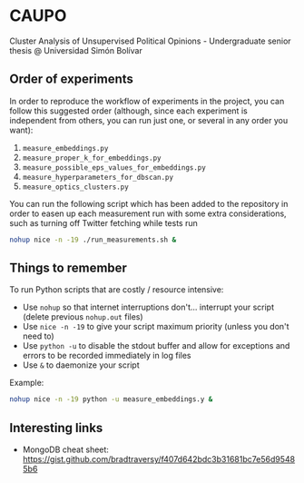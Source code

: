 # CAUPO

Cluster Analysis of Unsupervised Political Opinions - Undergraduate senior thesis @ Universidad Simón Bolívar

## Order of experiments

In order to reproduce the workflow of experiments in the project, you can follow this suggested order (although, since each experiment is independent from others, you can run just one, or several in any order you want):

1. `measure_embeddings.py`
2. `measure_proper_k_for_embeddings.py`
3. `measure_possible_eps_values_for_embeddings.py`
4. `measure_hyperparameters_for_dbscan.py`
5. `measure_optics_clusters.py`

You can run the following script which has been added to the repository in order to easen up each measurement run with some extra considerations, such as turning off Twitter fetching while tests run

```bash
nohup nice -n -19 ./run_measurements.sh &
```

## Things to remember

To run Python scripts that are costly / resource intensive:

- Use `nohup` so that internet interruptions don't... interrupt your script (delete previous `nohup.out` files)
- Use `nice -n -19` to give your script maximum priority (unless you don't need to)
- Use `python -u` to disable the stdout buffer and allow for exceptions and errors to be recorded immediately in log files
- Use `&` to daemonize your script

Example:

```bash
nohup nice -n -19 python -u measure_embeddings.y &
```

## Interesting links

- MongoDB cheat sheet: https://gist.github.com/bradtraversy/f407d642bdc3b31681bc7e56d95485b6
